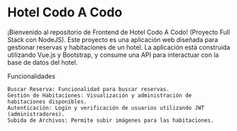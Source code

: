 # Hotel Codo A Codo

¡Bienvenido al repositorio de Frontend de Hotel Codo A Codo! (Proyecto Full Stack con NodeJS). Este proyecto es una aplicación web diseñada para gestionar reservas y habitaciones de un hotel. La aplicación está construida utilizando Vue.js y Bootstrap, y consume una API para interactuar con la base de datos del hotel.

Funcionalidades

    Buscar Reserva: Funcionalidad para buscar reservas.
    Gestión de Habitaciones: Visualización y administración de habitaciones disponibles.
    Autenticación: Login y verificación de usuarios utilizando JWT (administradores).
    Subida de Archivos: Permite subir imágenes para las habitaciones.

